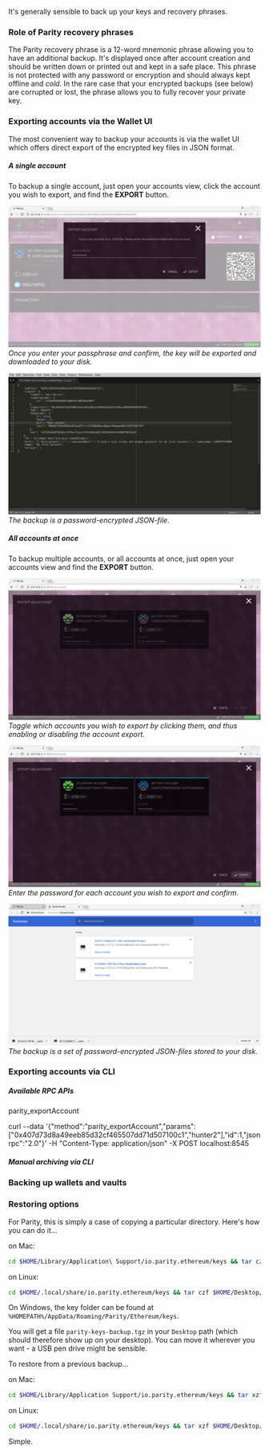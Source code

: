 It's generally sensible to back up your keys and recovery phrases.

### Role of Parity recovery phrases

The Parity recovery phrase is a 12-word mnemonic phrase allowing you to have an additional backup. It's displayed once after account creation and should be written down or printed out and kept in a safe place. This phrase is not protected with any password or encryption and should always kept offline and _cold_. In the rare case that your encrypted backups (see below) are corrupted or lost, the phrase allows you to fully recover your private key.

### Exporting accounts via the Wallet UI

The most convenient way to backup your accounts is via the wallet UI which offers direct export of the encrypted key files in JSON format.

##### A single account

To backup a single account, just open your accounts view, click the account you wish to export, and find the **EXPORT** button.

![accounts-export-0](images/accounts-export-0.png)
_Once you enter your passphrase and confirm, the key will be exported and downloaded to your disk._

![accounts-export-1](images/accounts-export-1.png)
_The backup is a password-encrypted JSON-file._

##### All accounts at once

To backup multiple accounts, or all accounts at once, just open your accounts view and find the **EXPORT** button.

![accounts-export-2](images/accounts-export-2.png)
_Toggle which accounts you wish to export by clicking them, and thus enabling or disabling the account export._

![accounts-export-3](images/accounts-export-3.png)
_Enter the password for each account you wish to export and confirm._

![accounts-export-4](images/accounts-export-4.png)
_The backup is a set of password-encrypted JSON-files stored to your disk._

### Exporting accounts via CLI

##### Available RPC APIs

parity_exportAccount

curl --data '{"method":"parity_exportAccount","params":["0x407d73d8a49eeb85d32cf465507dd71d507100c1","hunter2"],"id":1,"jsonrpc":"2.0"}' -H "Content-Type: application/json" -X POST localhost:8545

##### Manual archiving via CLI

### Backing up wallets and vaults

### Restoring options






 For Parity, this is simply a case of copying a particular directory. Here's how you can do it...

on Mac:
```bash
cd $HOME/Library/Application\ Support/io.parity.ethereum/keys && tar czf $HOME/Desktop/parity-keys-backup.tgz * && cd - && cd -
```

on Linux:
```bash
cd $HOME/.local/share/io.parity.ethereum/keys && tar czf $HOME/Desktop/parity-keys-backup.tgz * && cd -
```

On Windows, the key folder can be found at `%HOMEPATH%/AppData/Roaming/Parity/Ethereum/keys`.

You will get a file `parity-keys-backup.tgz` in your `Desktop` path (which should therefore show up on your desktop). You can move it wherever you want - a USB pen drive might be sensible.



To restore from a previous backup...

on Mac:
```bash
cd $HOME/Library/Application Support/io.parity.ethereum/keys && tar xzf $HOME/Desktop/parity-keys-backup.tgz * && cd -
```

on Linux:
```bash
cd $HOME/.local/share/io.parity.ethereum/keys && tar xzf $HOME/Desktop/parity-keys-backup.tgz * && cd -
```

Simple.
